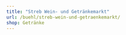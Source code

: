 ```yaml
---
title: "Streb Wein- und Getränkemarkt"
url: /buehl/streb-wein-und-getraenkemarkt/
shop: Getränke
---
```

